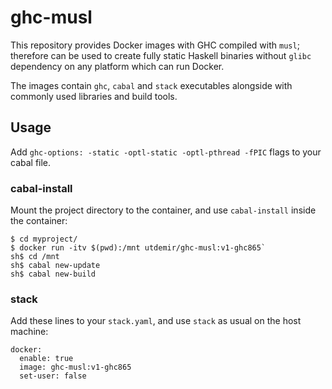 # ghc-musl

This repository provides Docker images with GHC compiled with `musl`; therefore can be used to create fully static Haskell binaries without `glibc` dependency on any platform which can run Docker.

The images contain `ghc`, `cabal` and `stack` executables alongside with commonly used libraries and build tools.

## Usage

Add `ghc-options: -static -optl-static -optl-pthread -fPIC` flags to your cabal file.

### cabal-install

Mount the project directory to the container, and use `cabal-install` inside the container:

```
$ cd myproject/
$ docker run -itv $(pwd):/mnt utdemir/ghc-musl:v1-ghc865`
sh$ cd /mnt
sh$ cabal new-update
sh$ cabal new-build
```

### stack

Add these lines to your `stack.yaml`, and use `stack` as usual on the host machine:

```
docker:
  enable: true
  image: ghc-musl:v1-ghc865
  set-user: false
```
